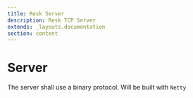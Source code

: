 ```yaml
---
title: Resk Server
description: Resk TCP Server
extends: _layouts.documentation
section: content
---
```


# Server

The server shall use a binary protocol. Will be built with `Netty`
